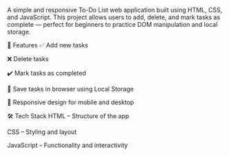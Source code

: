 A simple and responsive To-Do List web application built using HTML, CSS, and JavaScript. This project allows users to add, delete, and mark tasks as complete — perfect for beginners to practice DOM manipulation and local storage.

🚀 Features
✅ Add new tasks

❌ Delete tasks

✔️ Mark tasks as completed

💾 Save tasks in browser using Local Storage

📱 Responsive design for mobile and desktop

🛠️ Tech Stack
HTML – Structure of the app

CSS – Styling and layout

JavaScript – Functionality and interactivity
